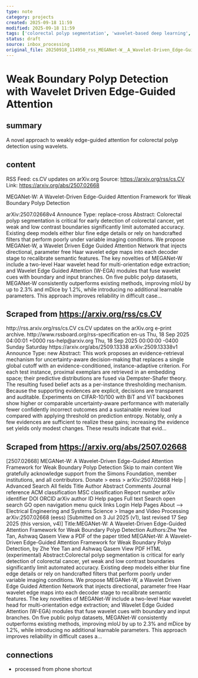 ```yaml
---
type: note
category: projects
created: 2025-09-18 11:59
modified: 2025-09-18 11:59
tags: ['colorectal polyp segmentation', 'wavelet-based deep learning', 'machine learning']
status: draft
source: inbox_processing
original_file: 20250918_114950_rss_MEGANet-W__A_Wavelet-Driven_Edge-Guided_Attention_.txt
---
```


# Weak Boundary Polyp Detection with Wavelet Driven Edge-Guided Attention

## summary
A novel approach to weakly edge-guided attention for colorectal polyp detection using wavelets.

## content
RSS Feed: cs.CV updates on arXiv.org
Source: https://arxiv.org/rss/cs.CV
Link: https://arxiv.org/abs/2507.02668

MEGANet-W: A Wavelet-Driven Edge-Guided Attention Framework for Weak Boundary Polyp Detection

arXiv:2507.02668v4 Announce Type: replace-cross Abstract: Colorectal polyp segmentation is critical for early detection of colorectal cancer, yet weak and low contrast boundaries significantly limit automated accuracy. Existing deep models either blur fine edge details or rely on handcrafted filters that perform poorly under variable imaging conditions. We propose MEGANet-W, a Wavelet Driven Edge Guided Attention Network that injects directional, parameter free Haar wavelet edge maps into each decoder stage to recalibrate semantic features. The key novelties of MEGANet-W include a two-level Haar wavelet head for multi-orientation edge extraction; and Wavelet Edge Guided Attention (W-EGA) modules that fuse wavelet cues with boundary and input branches. On five public polyp datasets, MEGANet-W consistently outperforms existing methods, improving mIoU by up to 2.3% and mDice by 1.2%, while introducing no additional learnable parameters. This approach improves reliability in difficult case...

## Scraped from https://arxiv.org/rss/cs.CV
<?xml version='1.0' encoding='UTF-8'?>
<rss xmlns:arxiv="http://arxiv.org/schemas/atom" xmlns:dc="http://purl.org/dc/elements/1.1/" xmlns:atom="http://www.w3.org/2005/Atom" xmlns:content="http://purl.org/rss/1.0/modules/content/" version="2.0">
  <channel>
    <title>cs.CV updates on arXiv.org</title>
    <link>http://rss.arxiv.org/rss/cs.CV</link>
    <description>cs.CV updates on the arXiv.org e-print archive.</description>
    <atom:link href="http://rss.arxiv.org/rss/cs.CV" rel="self" type="application/rss+xml"/>
    <docs>http://www.rssboard.org/rss-specification</docs>
    <language>en-us</language>
    <lastBuildDate>Thu, 18 Sep 2025 04:00:01 +0000</lastBuildDate>
    <managingEditor>rss-help@arxiv.org</managingEditor>
    <pubDate>Thu, 18 Sep 2025 00:00:00 -0400</pubDate>
    <skipDays>
      <day>Sunday</day>
      <day>Saturday</day>
    </skipDays>
    <item>
      <title>Proximity-Based Evidence Retrieval for Uncertainty-Aware Neural Networks</title>
      <link>https://arxiv.org/abs/2509.13338</link>
      <description>arXiv:2509.13338v1 Announce Type: new 
Abstract: This work proposes an evidence-retrieval mechanism for uncertainty-aware decision-making that replaces a single global cutoff with an evidence-conditioned, instance-adaptive criterion. For each test instance, proximal exemplars are retrieved in an embedding space; their predictive distributions are fused via Dempster-Shafer theory. The resulting fused belief acts as a per-instance thresholding mechanism. Because the supporting evidences are explicit, decisions are transparent and auditable. Experiments on CIFAR-10/100 with BiT and ViT backbones show higher or comparable uncertainty-aware performance with materially fewer confidently incorrect outcomes and a sustainable review load compared with applying threshold on prediction entropy. Notably, only a few evidences are sufficient to realize these gains; increasing the evidence set yields only modest changes. These results indicate that evid...


## Scraped from https://arxiv.org/abs/2507.02668
[2507.02668] MEGANet-W: A Wavelet-Driven Edge-Guided Attention Framework for Weak Boundary Polyp Detection Skip to main content We gratefully acknowledge support from the Simons Foundation, member institutions, and all contributors. Donate &gt; eess &gt; arXiv:2507.02668 Help | Advanced Search All fields Title Author Abstract Comments Journal reference ACM classification MSC classification Report number arXiv identifier DOI ORCID arXiv author ID Help pages Full text Search open search GO open navigation menu quick links Login Help Pages About --> Electrical Engineering and Systems Science > Image and Video Processing arXiv:2507.02668 (eess) [Submitted on 3 Jul 2025 (v1), last revised 17 Sep 2025 (this version, v4)] Title:MEGANet-W: A Wavelet-Driven Edge-Guided Attention Framework for Weak Boundary Polyp Detection Authors:Zhe Yee Tan, Ashwaq Qasem View a PDF of the paper titled MEGANet-W: A Wavelet-Driven Edge-Guided Attention Framework for Weak Boundary Polyp Detection, by Zhe Yee Tan and Ashwaq Qasem View PDF HTML (experimental) Abstract:Colorectal polyp segmentation is critical for early detection of colorectal cancer, yet weak and low contrast boundaries significantly limit automated accuracy. Existing deep models either blur fine edge details or rely on handcrafted filters that perform poorly under variable imaging conditions. We propose MEGANet-W, a Wavelet Driven Edge Guided Attention Network that injects directional, parameter free Haar wavelet edge maps into each decoder stage to recalibrate semantic features. The key novelties of MEGANet-W include a two-level Haar wavelet head for multi-orientation edge extraction; and Wavelet Edge Guided Attention (W-EGA) modules that fuse wavelet cues with boundary and input branches. On five public polyp datasets, MEGANet-W consistently outperforms existing methods, improving mIoU by up to 2.3% and mDice by 1.2%, while introducing no additional learnable parameters. This approach improves reliability in difficult cases a...


## connections
- processed from phone shortcut
